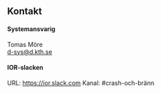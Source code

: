 ## Kontakt

#### Systemansvarig
Tomas Möre  
d-sys@d.kth.se

#### IOR-slacken
URL: https://ior.slack.com
Kanal: #crash-och-bränn

